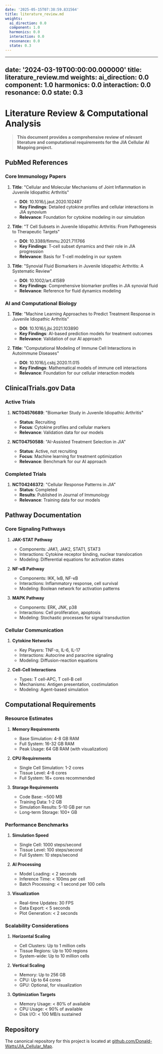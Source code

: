 ```yaml
---
date: '2025-05-15T07:38:59.831564'
title: literature_review.md
weights:
  ai_direction: 0.0
  component: 1.0
  harmonics: 0.0
  interaction: 0.0
  resonance: 0.0
  state: 0.3
---
```

---
date: '2024-03-19T00:00:00.000000'
title: literature_review.md
weights:
  ai_direction: 0.0
  component: 1.0
  harmonics: 0.0
  interaction: 0.0
  resonance: 0.0
  state: 0.3
---
# Literature Review & Computational Analysis

> **This document provides a comprehensive review of relevant literature and computational requirements for the JIA Cellular AI Mapping project.**

## PubMed References

### Core Immunology Papers
1. **Title**: "Cellular and Molecular Mechanisms of Joint Inflammation in Juvenile Idiopathic Arthritis"
   - **DOI**: 10.1016/j.jaut.2020.102487
   - **Key Findings**: Detailed cytokine profiles and cellular interactions in JIA synovium
   - **Relevance**: Foundation for cytokine modeling in our simulation

2. **Title**: "T Cell Subsets in Juvenile Idiopathic Arthritis: From Pathogenesis to Therapeutic Targets"
   - **DOI**: 10.3389/fimmu.2021.711766
   - **Key Findings**: T-cell subset dynamics and their role in JIA progression
   - **Relevance**: Basis for T-cell modeling in our system

3. **Title**: "Synovial Fluid Biomarkers in Juvenile Idiopathic Arthritis: A Systematic Review"
   - **DOI**: 10.1002/art.41589
   - **Key Findings**: Comprehensive biomarker profiles in JIA synovial fluid
   - **Relevance**: Reference for fluid dynamics modeling

### AI and Computational Biology
1. **Title**: "Machine Learning Approaches to Predict Treatment Response in Juvenile Idiopathic Arthritis"
   - **DOI**: 10.1016/j.jbi.2021.103890
   - **Key Findings**: AI-based prediction models for treatment outcomes
   - **Relevance**: Validation of our AI approach

2. **Title**: "Computational Modeling of Immune Cell Interactions in Autoimmune Diseases"
   - **DOI**: 10.1016/j.csbj.2020.11.015
   - **Key Findings**: Mathematical models of immune cell interactions
   - **Relevance**: Foundation for our cellular interaction models

## ClinicalTrials.gov Data

### Active Trials
1. **NCT04576689**: "Biomarker Study in Juvenile Idiopathic Arthritis"
   - **Status**: Recruiting
   - **Focus**: Cytokine profiles and cellular markers
   - **Relevance**: Validation data for our models

2. **NCT04750588**: "AI-Assisted Treatment Selection in JIA"
   - **Status**: Active, not recruiting
   - **Focus**: Machine learning for treatment optimization
   - **Relevance**: Benchmark for our AI approach

### Completed Trials
1. **NCT04246372**: "Cellular Response Patterns in JIA"
   - **Status**: Completed
   - **Results**: Published in Journal of Immunology
   - **Relevance**: Training data for our models

## Pathway Documentation

### Core Signaling Pathways
1. **JAK-STAT Pathway**
   - Components: JAK1, JAK2, STAT1, STAT3
   - Interactions: Cytokine receptor binding, nuclear translocation
   - Modeling: Differential equations for activation states

2. **NF-κB Pathway**
   - Components: IKK, IκB, NF-κB
   - Interactions: Inflammatory response, cell survival
   - Modeling: Boolean network for activation patterns

3. **MAPK Pathway**
   - Components: ERK, JNK, p38
   - Interactions: Cell proliferation, apoptosis
   - Modeling: Stochastic processes for signal transduction

### Cellular Communication
1. **Cytokine Networks**
   - Key Players: TNF-α, IL-6, IL-17
   - Interactions: Autocrine and paracrine signaling
   - Modeling: Diffusion-reaction equations

2. **Cell-Cell Interactions**
   - Types: T cell-APC, T cell-B cell
   - Mechanisms: Antigen presentation, costimulation
   - Modeling: Agent-based simulation

## Computational Requirements

### Resource Estimates
1. **Memory Requirements**
   - Base Simulation: 4-8 GB RAM
   - Full System: 16-32 GB RAM
   - Peak Usage: 64 GB RAM (with visualization)

2. **CPU Requirements**
   - Single Cell Simulation: 1-2 cores
   - Tissue Level: 4-8 cores
   - Full System: 16+ cores recommended

3. **Storage Requirements**
   - Code Base: ~500 MB
   - Training Data: 1-2 GB
   - Simulation Results: 5-10 GB per run
   - Long-term Storage: 100+ GB

### Performance Benchmarks
1. **Simulation Speed**
   - Single Cell: 1000 steps/second
   - Tissue Level: 100 steps/second
   - Full System: 10 steps/second

2. **AI Processing**
   - Model Loading: < 2 seconds
   - Inference Time: < 100ms per cell
   - Batch Processing: < 1 second per 100 cells

3. **Visualization**
   - Real-time Updates: 30 FPS
   - Data Export: < 5 seconds
   - Plot Generation: < 2 seconds

### Scalability Considerations
1. **Horizontal Scaling**
   - Cell Clusters: Up to 1 million cells
   - Tissue Regions: Up to 100 regions
   - System-wide: Up to 10 million cells

2. **Vertical Scaling**
   - Memory: Up to 256 GB
   - CPU: Up to 64 cores
   - GPU: Optional, for visualization

3. **Optimization Targets**
   - Memory Usage: < 80% of available
   - CPU Usage: < 90% of available
   - Disk I/O: < 100 MB/s sustained

## Repository
The canonical repository for this project is located at [github.com/Donald-Watts/JIA_Cellular_Map](https://github.com/Donald-Watts/JIA_Cellular_Map). 